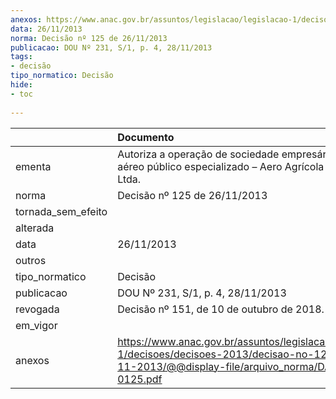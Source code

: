 ```yaml
---
anexos: https://www.anac.gov.br/assuntos/legislacao/legislacao-1/decisoes/decisoes-2013/decisao-no-125-de-26-11-2013/@@display-file/arquivo_norma/DA2013-0125.pdf
data: 26/11/2013
norma: Decisão nº 125 de 26/11/2013
publicacao: DOU Nº 231, S/1, p. 4, 28/11/2013
tags:
- decisão
tipo_normatico: Decisão
hide: 
- toc 
 
---
```


|                    | Documento                                                                                                                                                 |
|:-------------------|:----------------------------------------------------------------------------------------------------------------------------------------------------------|
| ementa             | Autoriza a operação de sociedade empresária de serviço aéreo público especializado – Aero Agrícola Ibiraiputã Ltda.                                       |
| norma              | Decisão nº 125 de 26/11/2013                                                                                                                              |
| tornada_sem_efeito |                                                                                                                                                           |
| alterada           |                                                                                                                                                           |
| data               | 26/11/2013                                                                                                                                                |
| outros             |                                                                                                                                                           |
| tipo_normatico     | Decisão                                                                                                                                                   |
| publicacao         | DOU Nº 231, S/1, p. 4, 28/11/2013                                                                                                                         |
| revogada           | Decisão nº 151, de 10 de outubro de 2018.                                                                                                                 |
| em_vigor           |                                                                                                                                                           |
| anexos             | https://www.anac.gov.br/assuntos/legislacao/legislacao-1/decisoes/decisoes-2013/decisao-no-125-de-26-11-2013/@@display-file/arquivo_norma/DA2013-0125.pdf |